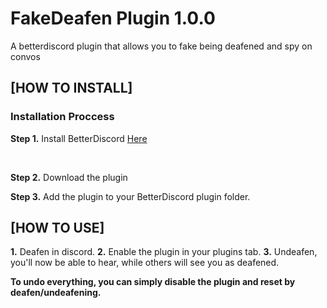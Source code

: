 # FakeDeafen Plugin 1.0.0
A betterdiscord plugin that allows you to fake being deafened and spy on convos

## [HOW TO INSTALL]

### Installation Proccess

**Step 1.** Install BetterDiscord [Here](https://betterdiscord.app/)

<br>

**Step 2.** Download the plugin

**Step 3.** Add the plugin to your BetterDiscord plugin folder.

## [HOW TO USE]

**1.** Deafen in discord.
**2.** Enable the plugin in your plugins tab.
**3.** Undeafen, you'll now be able to hear, while others will see you as deafened.

**To undo everything, you can simply disable the plugin and reset by deafen/undeafening.**

